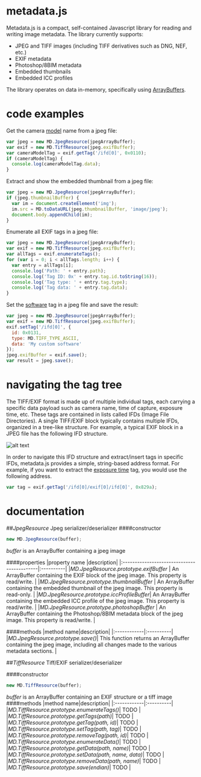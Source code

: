 # metadata.js

Metadata.js is a compact, self-contained Javascript library for reading and writing image metadata. The library currently supports:

* JPEG and TIFF images (including TIFF derivatives such as DNG, NEF, etc.)
* EXIF metadata
* Photoshop/8BIM metadata
* Embedded thumbnails
* Embedded ICC profiles

The library operates on data in-memory, specifically using [ArrayBuffers](https://developer.mozilla.org/en-US/docs/Web/JavaScript/Reference/Global_Objects/ArrayBuffer).


# code examples

Get the camera [model](http://www.awaresystems.be/imaging/tiff/tifftags/model.html) name from a jpeg file:
```javascript
var jpeg = new MD.JpegResource(jpegArrayBuffer);
var exif = new MD.TiffResource(jpeg.exifBuffer);
var cameraModelTag = exif.getTag('/ifd[0]', 0x0110);
if (cameraModelTag) {
  console.log(cameraModelTag.data);
}
```

Extract and show the embedded thumbnail from a jpeg file:
```javascript
var jpeg = new MD.JpegResource(jpegArrayBuffer);
if (jpeg.thumbnailBuffer) {
  var im = document.createElement('img');
  im.src = MD.toDataURL(jpeg.thumbnailBuffer, 'image/jpeg');
  document.body.appendChild(im);
}
```

Enumerate all EXIF tags in a jpeg file:
```javascript
var jpeg = new MD.JpegResource(jpegArrayBuffer);
var exif = new MD.TiffResource(jpeg.exifBuffer);
var allTags = exif.enumerateTags();
for (var i = 0; i < allTags.length; i++) {
  var entry = allTags[i];
  console.log('Path: ' + entry.path);
  console.log('Tag ID: 0x' + entry.tag.id.toString(16));
  console.log('Tag type: ' + entry.tag.type);
  console.log('Tag data: ' + entry.tag.data);
}
```  

Set the [software](http://www.awaresystems.be/imaging/tiff/tifftags/software.html) tag in a jpeg file and save the result:
```javascript
var jpeg = new MD.JpegResource(jpegArrayBuffer);
var exif = new MD.TiffResource(jpeg.exifBuffer);
exif.setTag('/ifd[0]', {
  id: 0x0131,
  type: MD.TIFF_TYPE_ASCII,
  data: 'My custom software'
});
jpeg.exifBuffer = exif.save();
var result = jpeg.save();
```

# navigating the tag tree

The TIFF/EXIF format is made up of multiple individual tags, each carrying a specific data payload such as camera name, time of capture, exposure time, etc. These tags are contained in lists called IFDs (Image File Directories). A single TIFF/EXIF block typically contains multiple IFDs, organized in a tree-like structure. For example, a typical EXIF block in a JPEG file has the following IFD structure.

![alt text](https://www.dropbox.com/s/4c5byfv4hv4kpx5/jpeg.png?raw=1)

In order to navigate this IFD structure and extract/insert tags in specific IFDs, metadata.js provides a simple, string-based address format. For example, if you want to extract the [exposure time](http://www.awaresystems.be/imaging/tiff/tifftags/privateifd/exif/exposuretime.html) tag, you would use the following address.

```javascript
var tag = exif.getTag('/ifd[0]/exif[0]/ifd[0]', 0x829a);
```

# documentation

##*JpegResource*
Jpeg serializer/deserializer
####constructor
```javascript
new MD.JpegResource(buffer);
```
*buffer* is an ArrayBuffer containing a jpeg image

####properties
|property name                               |description|
|:-------------------------------------------|:----------|
|*MD.JpegResource.prototype.exifBuffer*      | An ArrayBuffer containing the EXIF block of the jpeg image. This property is read/write. |
|*MD.JpegResource.prototype.thumbnailBuffer* | An ArrayBuffer containing the embedded thumbnail of the jpeg image. This property is read-only. |
|*MD.JpegResource.prototype.iccProfileBuffer*| An ArrayBuffer containing the embedded ICC profile of the jpeg image. This property is read/write. |
|*MD.JpegResource.prototype.photoshopBuffer* | An ArrayBuffer containing the Photoshop/8BIM metadata block of the jpeg image. This property is read/write. |

####methods
|method name|description|
|:------------|:----------|
|*MD.JpegResource.prototype.save()*| This function returns an ArrayBuffer containing the jpeg image, including all changes made to the various metadata sections. |

##*TiffResource*
Tiff/EXIF serializer/deserializer

####constructor
```javascript
new MD.TiffResource(buffer);
```
*buffer* is an ArrayBuffer containing an EXIF structure or a tiff image
####methods
|method name|description|
|:------------|:----------|
|*MD.TiffResource.prototype.enumerateTags()*| TODO |
|*MD.TiffResource.prototype.getTags(path)*| TODO |
|*MD.TiffResource.prototype.getTag(path, id)*| TODO |
|*MD.TiffResource.prototype.setTag(path, tag)*| TODO |
|*MD.TiffResource.prototype.removeTag(path, id)*| TODO |
|*MD.TiffResource.prototype.enumerateData()*| TODO |
|*MD.TiffResource.prototype.getData(path, name)*| TODO |
|*MD.TiffResource.prototype.setData(path, name, data)*| TODO |
|*MD.TiffResource.prototype.removeData(path, name)*| TODO |
|*MD.TiffResource.prototype.save(endian)*| TODO |
